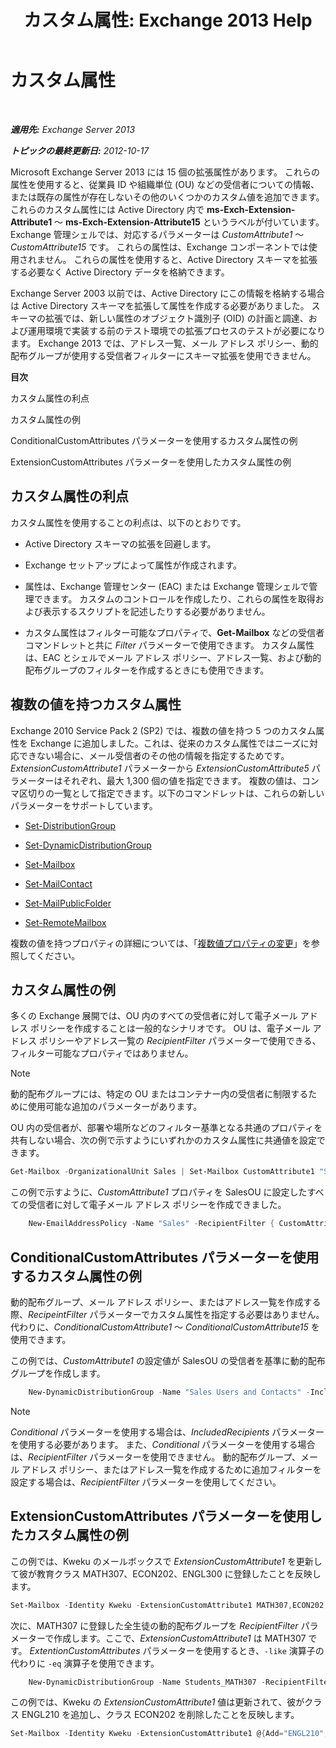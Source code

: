 ﻿---
title: 'カスタム属性: Exchange 2013 Help'
TOCTitle: カスタム属性
ms:assetid: 2b043878-0b34-4563-a9c2-28a9efa7447e
ms:mtpsurl: https://technet.microsoft.com/ja-jp/library/Ee423541(v=EXCHG.150)
ms:contentKeyID: 49895311
ms.date: 04/24/2018
mtps_version: v=EXCHG.150
ms.translationtype: HT
---

# カスタム属性

 

_**適用先:** Exchange Server 2013_

_**トピックの最終更新日:** 2012-10-17_

Microsoft Exchange Server 2013 には 15 個の拡張属性があります。 これらの属性を使用すると、従業員 ID や組織単位 (OU) などの受信者についての情報、または既存の属性が存在しないその他のいくつかのカスタム値を追加できます。 これらのカスタム属性には Active Directory 内で **ms-Exch-Extension-Attribute1** ～ **ms-Exch-Extension-Attribute15** というラベルが付いています。 Exchange 管理シェルでは、対応するパラメーターは *CustomAttribute1* ～ *CustomAttribute15* です。 これらの属性は、Exchange コンポーネントでは使用されません。 これらの属性を使用すると、Active Directory スキーマを拡張する必要なく Active Directory データを格納できます。

Exchange Server 2003 以前では、Active Directory にこの情報を格納する場合は Active Directory スキーマを拡張して属性を作成する必要がありました。 スキーマの拡張では、新しい属性のオブジェクト識別子 (OID) の計画と調達、および運用環境で実装する前のテスト環境での拡張プロセスのテストが必要になります。 Exchange 2013 では、アドレス一覧、メール アドレス ポリシー、動的配布グループが使用する受信者フィルターにスキーマ拡張を使用できません。

**目次**

カスタム属性の利点

カスタム属性の例

ConditionalCustomAttributes パラメーターを使用するカスタム属性の例

ExtensionCustomAttributes パラメーターを使用したカスタム属性の例

## カスタム属性の利点

カスタム属性を使用することの利点は、以下のとおりです。

  - Active Directory スキーマの拡張を回避します。

  - Exchange セットアップによって属性が作成されます。

  - 属性は、Exchange 管理センター (EAC) または Exchange 管理シェルで管理できます。 カスタムのコントロールを作成したり、これらの属性を取得および表示するスクリプトを記述したりする必要がありません。

  - カスタム属性はフィルター可能なプロパティで、**Get-Mailbox** などの受信者コマンドレットと共に *Filter* パラメーターで使用できます。 カスタム属性は、EAC とシェルでメール アドレス ポリシー、アドレス一覧、および動的配布グループのフィルターを作成するときにも使用できます。

## 複数の値を持つカスタム属性

Exchange 2010 Service Pack 2 (SP2) では、複数の値を持つ 5 つのカスタム属性を Exchange に追加しました。これは、従来のカスタム属性ではニーズに対応できない場合に、メール受信者のその他の情報を指定するためです。 *ExtensionCustomAttribute1* パラメーターから *ExtensionCustomAttribute5* パラメーターはそれぞれ、最大 1,300 個の値を指定できます。 複数の値は、コンマ区切りの一覧として指定できます。以下のコマンドレットは、これらの新しいパラメーターをサポートしています。

  - [Set-DistributionGroup](https://technet.microsoft.com/ja-jp/library/bb124955\(v=exchg.150\))

  - [Set-DynamicDistributionGroup](https://technet.microsoft.com/ja-jp/library/bb123796\(v=exchg.150\))

  - [Set-Mailbox](https://technet.microsoft.com/ja-jp/library/bb123981\(v=exchg.150\))

  - [Set-MailContact](https://technet.microsoft.com/ja-jp/library/aa995950\(v=exchg.150\))

  - [Set-MailPublicFolder](https://technet.microsoft.com/ja-jp/library/bb123707\(v=exchg.150\))

  - [Set-RemoteMailbox](https://technet.microsoft.com/ja-jp/library/ff607302\(v=exchg.150\))

複数の値を持つプロパティの詳細については、「[複数値プロパティの変更](modifying-multivalued-properties-exchange-2013-help.md)」を参照してください。

## カスタム属性の例

多くの Exchange 展開では、OU 内のすべての受信者に対して電子メール アドレス ポリシーを作成することは一般的なシナリオです。 OU は、電子メール アドレス ポリシーやアドレス一覧の *RecipientFilter* パラメーターで使用できる、フィルター可能なプロパティではありません。


> [!NOTE]
> 動的配布グループには、特定の OU またはコンテナー内の受信者に制限するために使用可能な追加のパラメーターがあります。



OU 内の受信者が、部署や場所などのフィルター基準となる共通のプロパティを共有しない場合、次の例で示すようにいずれかのカスタム属性に共通値を設定できます。

```powershell
Get-Mailbox -OrganizationalUnit Sales | Set-Mailbox CustomAttribute1 "SalesOU"
```

この例で示すように、*CustomAttribute1* プロパティを SalesOU に設定したすべての受信者に対して電子メール アドレス ポリシーを作成できました。

```powershell
    New-EmailAddressPolicy -Name "Sales" -RecipientFilter { CustomAttribute1 -eq "SalesOU"} -EnabledEmailAddressTemplates "SMTP:%s%2g@sales.contoso.com"
```

## ConditionalCustomAttributes パラメーターを使用するカスタム属性の例

動的配布グループ、メール アドレス ポリシー、またはアドレス一覧を作成する際、*RecipeintFilter* パラメーターでカスタム属性を指定する必要はありません。 代わりに、*ConditionalCustomAttribute1* ～ *ConditionalCustomAttribute15* を使用できます。

この例では、*CustomAttribute1* の設定値が SalesOU の受信者を基準に動的配布グループを作成します。

```powershell
    New-DynamicDistributionGroup -Name "Sales Users and Contacts" -IncludedRecipients "MailboxUsers,MailContacts" -ConditionalCustomAttribute1 "SalesOU"
```


> [!NOTE]
> <EM>Conditional</EM> パラメーターを使用する場合は、<EM>IncludedRecipients</EM> パラメーターを使用する必要があります。 また、<EM>Conditional</EM> パラメーターを使用する場合は、<EM>RecipientFilter</EM> パラメーターを使用できません。 動的配布グループ、メール アドレス ポリシー、またはアドレス一覧を作成するために追加フィルターを設定する場合は、<EM>RecipientFilter</EM> パラメーターを使用してください。



## ExtensionCustomAttributes パラメーターを使用したカスタム属性の例

この例では、Kweku のメールボックスで *ExtensionCustomAttribute1* を更新して彼が教育クラス MATH307、ECON202、ENGL300 に登録したことを反映します。

```powershell
Set-Mailbox -Identity Kweku -ExtensionCustomAttribute1 MATH307,ECON202,ENGL300
```

次に、MATH307 に登録した全生徒の動的配布グループを *RecipientFilter* パラメーターで作成します。ここで、*ExtensionCustomAttribute1* は MATH307 です。 *ExtentionCustomAttributes* パラメーターを使用するとき、`-like` 演算子の代わりに `-eq` 演算子を使用できます。

```powershell
    New-DynamicDistributionGroup -Name Students_MATH307 -RecipientFilter {ExtensionCustomAttribute1 -eq "MATH307"}
```

この例では、Kweku の *ExtensionCustomAttribute1* 値は更新されて、彼がクラス ENGL210 を追加し、クラス ECON202 を削除したことを反映します。

```powershell
Set-Mailbox -Identity Kweku -ExtensionCustomAttribute1 @{Add="ENGL210"; Remove="ECON202"}
```

